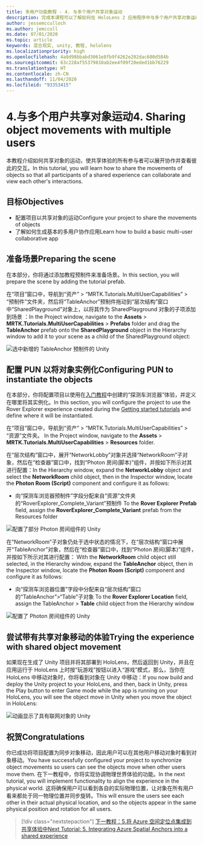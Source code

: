 ```yaml
---
title: 多用户功能教程 - 4. 与多个用户共享对象运动
description: 完成本课程可以了解如何在 HoloLens 2 应用程序中与多个用户共享对象运动。
author: jessemcculloch
ms.author: jemccull
ms.date: 07/01/2020
ms.topic: article
keywords: 混合现实, unity, 教程, hololens
ms.localizationpriority: high
ms.openlocfilehash: 4a8d98bbabd3061e8fb9f4262e202dac680d584b
ms.sourcegitcommit: 63c228af55379810ab2ee4f09f20eded1bb76229
ms.translationtype: HT
ms.contentlocale: zh-CN
ms.lasthandoff: 11/04/2020
ms.locfileid: "93353415"
---
```

# <a name="4-sharing-object-movements-with-multiple-users"></a><span data-ttu-id="83b8d-105">4.与多个用户共享对象运动</span><span class="sxs-lookup"><span data-stu-id="83b8d-105">4. Sharing object movements with multiple users</span></span>

<span data-ttu-id="83b8d-106">本教程介绍如何共享对象的运动，使共享体验的所有参与者可以展开协作并查看彼此的交互。</span><span class="sxs-lookup"><span data-stu-id="83b8d-106">In this tutorial, you will learn how to share the movements of objects so that all participants of a shared experience can collaborate and view each other's interactions.</span></span>

## <a name="objectives"></a><span data-ttu-id="83b8d-107">目标</span><span class="sxs-lookup"><span data-stu-id="83b8d-107">Objectives</span></span>

* <span data-ttu-id="83b8d-108">配置项目以共享对象的运动</span><span class="sxs-lookup"><span data-stu-id="83b8d-108">Configure your project to share the movements of objects</span></span>
* <span data-ttu-id="83b8d-109">了解如何生成基本的多用户协作应用</span><span class="sxs-lookup"><span data-stu-id="83b8d-109">Learn how to build a basic multi-user collaborative app</span></span>

## <a name="preparing-the-scene"></a><span data-ttu-id="83b8d-110">准备场景</span><span class="sxs-lookup"><span data-stu-id="83b8d-110">Preparing the scene</span></span>

<span data-ttu-id="83b8d-111">在本部分，你将通过添加教程预制件来准备场景。</span><span class="sxs-lookup"><span data-stu-id="83b8d-111">In this section, you will prepare the scene by adding the tutorial prefab.</span></span>

<span data-ttu-id="83b8d-112">在“项目”窗口中，导航到“资产” > “MRTK.Tutorials.MultiUserCapabilities” > “预制件”文件夹，然后将“TableAnchor”预制件拖动到“层次结构”窗口中“SharedPlayground”对象上，以将其作为 SharedPlayground 对象的子项添加到场景    ：</span><span class="sxs-lookup"><span data-stu-id="83b8d-112">In the Project window, navigate to the **Assets** > **MRTK.Tutorials.MultiUserCapabilities** > **Prefabs** folder and drag the **TableAnchor** prefab onto the **SharedPlayground** object in the Hierarchy window to add it to your scene as a child of the SharedPlayground object:</span></span>

![选中新增的 TableAnchor 预制件的 Unity](images/mr-learning-sharing/sharing-04-section1-step1-1.png)

## <a name="configuring-pun-to-instantiate-the-objects"></a><span data-ttu-id="83b8d-114">配置 PUN 以将对象实例化</span><span class="sxs-lookup"><span data-stu-id="83b8d-114">Configuring PUN to instantiate the objects</span></span>

<span data-ttu-id="83b8d-115">在本部分，你将配置项目以使用在[入门教程](mr-learning-base-01.md)中创建的“探测车浏览器”体验，并定义在哪里将其实例化。</span><span class="sxs-lookup"><span data-stu-id="83b8d-115">In this section, you will configure the project to use the Rover Explorer experience created during the [Getting started tutorials](mr-learning-base-01.md) and define where it will be instantiated.</span></span>

<span data-ttu-id="83b8d-116">在“项目”窗口中，导航到“资产” > “MRTK.Tutorials.MultiUserCapabilities” > “资源”文件夹。  </span><span class="sxs-lookup"><span data-stu-id="83b8d-116">In the Project window, navigate to the **Assets** > **MRTK.Tutorials.MultiUserCapabilities** > **Resources** folder.</span></span>

<span data-ttu-id="83b8d-117">在“层次结构”窗口中，展开“NetworkLobby”对象并选择“NetworkRoom”子对象，然后在“检查器”窗口中，找到“Photon 房间(脚本)”组件，并按如下所示对其进行配置：</span><span class="sxs-lookup"><span data-stu-id="83b8d-117">In the Hierarchy window, expand the **NetworkLobby** object and select the **NetworkRoom** child object, then in the Inspector window, locate the **Photon Room (Script)** component and configure it as follows:</span></span>

* <span data-ttu-id="83b8d-118">向“探测车浏览器预制件”字段分配来自“资源”文件夹的“RoverExplorer_Complete_Variant”预制件 </span><span class="sxs-lookup"><span data-stu-id="83b8d-118">To the **Rover Explorer Prefab** field, assign the **RoverExplorer_Complete_Variant** prefab from the Resources folder</span></span>

![配置了部分 Photon 房间组件的 Unity](images/mr-learning-sharing/sharing-04-section2-step1-1.png)

<span data-ttu-id="83b8d-120">在“NetworkRoom”子对象仍处于选中状态的情况下，在“层次结构”窗口中展开“TableAnchor”对象，然后在“检查器”窗口中，找到“Photon 房间(脚本)”组件，并按如下所示对其进行配置：  </span><span class="sxs-lookup"><span data-stu-id="83b8d-120">With the **NetworkRoom** child object still selected, in the Hierarchy window, expand the **TableAnchor** object, then in the Inspector window, locate the **Photon Room (Script)** component and configure it as follows:</span></span>

* <span data-ttu-id="83b8d-121">向“探测车浏览器位置”字段中分配来自“层次结构”窗口的“TableAnchor”>“Table”子对象 </span><span class="sxs-lookup"><span data-stu-id="83b8d-121">To the **Rover Explorer Location** field, assign the TableAnchor > **Table** child object from the Hierarchy window</span></span>

![配置了 Photon 房间组件的 Unity](images/mr-learning-sharing/sharing-04-section2-step1-2.png)

## <a name="trying-the-experience-with-shared-object-movement"></a><span data-ttu-id="83b8d-123">尝试带有共享对象移动的体验</span><span class="sxs-lookup"><span data-stu-id="83b8d-123">Trying the experience with shared object movement</span></span>

<span data-ttu-id="83b8d-124">如果现在生成了 Unity 项目并将其部署到 HoloLens，然后返回到 Unity，并且在应用运行于 HoloLens 上时按“玩游戏”按钮以进入“游戏”模式，那么，当你在 HoloLens 中移动对象时，你将看到对象在 Unity 中移动：</span><span class="sxs-lookup"><span data-stu-id="83b8d-124">If you now build and deploy the Unity project to your HoloLens, and then, back in Unity, press the Play button to enter Game mode while the app is running on your HoloLens, you will see the object move in Unity when you move the object in HoloLens:</span></span>

![动画显示了具有联网对象的 Unity](images/mr-learning-sharing/sharing-04-section3-step1-1.gif)

## <a name="congratulations"></a><span data-ttu-id="83b8d-126">祝贺</span><span class="sxs-lookup"><span data-stu-id="83b8d-126">Congratulations</span></span>

<span data-ttu-id="83b8d-127">你已成功将项目配置为同步对象移动，因此用户可以在其他用户移动对象时看到对象移动。</span><span class="sxs-lookup"><span data-stu-id="83b8d-127">You have successfully configured your project to synchronize object movements so users can see the objects move when other users move them.</span></span> <span data-ttu-id="83b8d-128">在下一教程中，你将实现协调物理世界体验的功能。</span><span class="sxs-lookup"><span data-stu-id="83b8d-128">In the next tutorial, you will implement functionality to align the experience in the physical world.</span></span> <span data-ttu-id="83b8d-129">这将确保用户可以看到各自的实际物理位置，让对象在所有用户看来都处于同一物理位置并同步旋转。</span><span class="sxs-lookup"><span data-stu-id="83b8d-129">This will ensure the users see each other in their actual physical location, and so the objects appear in the same physical position and rotation for all users.</span></span>

> [!div class="nextstepaction"]
> [<span data-ttu-id="83b8d-130">下一教程：5.将 Azure 空间定位点集成到共享体验中</span><span class="sxs-lookup"><span data-stu-id="83b8d-130">Next Tutorial: 5. Integrating Azure Spatial Anchors into a shared experience</span></span>](mr-learning-sharing-05.md)
